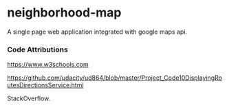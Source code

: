 # neighborhood-map
A single page web application integrated with google maps api.

### Code Attributions

https://www.w3schools.com

https://github.com/udacity/ud864/blob/master/Project_Code10DisplayingRoutesDirectionsService.html

StackOverflow.


